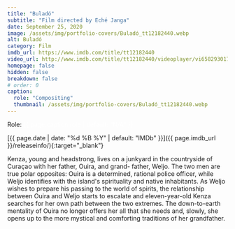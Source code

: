 ```yaml
---
title: "Buladó"
subtitle: "Film directed by Eché Janga"
date: September 25, 2020
image: /assets/img/portfolio-covers/Buladó_tt12182440.webp
alt: Buladó
category: Film
imdb_url: https://www.imdb.com/title/tt12182440
video_url: http://www.imdb.com/title/tt12182440/videoplayer/vi658293017
homepage: false
hidden: false
breakdown: false
# order: 0
caption:
  role: "Compositing"
  thumbnail: /assets/img/portfolio-covers/Buladó_tt12182440.webp
---
```

Role: <span style="color:white">{{ page.caption.role | default: "N/A" }}</span>

[{{ page.date | date: "%d %B %Y" | default: "IMDb" }}]({{ page.imdb_url }}/releaseinfo/){:target="_blank"}

Kenza, young and headstrong, lives on a junkyard in the countryside of Curaçao with her father, Ouira, and grand- father, Weljo. The two men are true polar opposites: Ouira is a determined, rational police officer, while Weljo identifies with the island's spirituality and native inhabitants. As Weljo wishes to prepare his passing to the world of spirits, the relationship between Ouira and Weljo starts to escalate and eleven-year-old Kenza searches for her own path between the two extremes. The down-to-earth mentality of Ouira no longer offers her all that she needs and, slowly, she opens up to the more mystical and comforting traditions of her grandfather.
